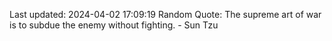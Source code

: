 Last updated: 2024-04-02 17:09:19
Random Quote: The supreme art of war is to subdue the enemy without fighting. - Sun Tzu